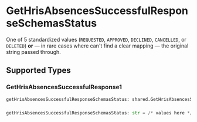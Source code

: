 # GetHrisAbsencesSuccessfulResponseSchemasStatus

One of 5 standardized values (`REQUESTED`, `APPROVED`, `DECLINED`, `CANCELLED`, or `DELETED`) **or** — in rare cases where can't find a clear mapping — the original string passed through.


## Supported Types

### GetHrisAbsencesSuccessfulResponse1

```python
getHrisAbsencesSuccessfulResponseSchemasStatus: shared.GetHrisAbsencesSuccessfulResponse1 = /* values here */
```

### 

```python
getHrisAbsencesSuccessfulResponseSchemasStatus: str = /* values here */
```

